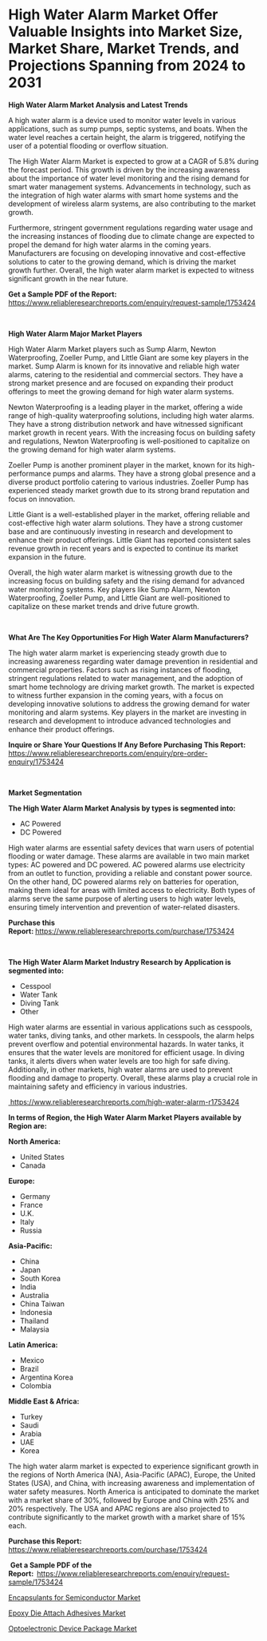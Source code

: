 <p><h1>High Water Alarm Market Offer Valuable Insights into Market Size, Market Share, Market Trends, and Projections Spanning from 2024 to 2031</h1></p><p><strong>High Water Alarm Market Analysis and Latest Trends</strong></p>
<p><p>A high water alarm is a device used to monitor water levels in various applications, such as sump pumps, septic systems, and boats. When the water level reaches a certain height, the alarm is triggered, notifying the user of a potential flooding or overflow situation.</p><p>The High Water Alarm Market is expected to grow at a CAGR of 5.8% during the forecast period. This growth is driven by the increasing awareness about the importance of water level monitoring and the rising demand for smart water management systems. Advancements in technology, such as the integration of high water alarms with smart home systems and the development of wireless alarm systems, are also contributing to the market growth.</p><p>Furthermore, stringent government regulations regarding water usage and the increasing instances of flooding due to climate change are expected to propel the demand for high water alarms in the coming years. Manufacturers are focusing on developing innovative and cost-effective solutions to cater to the growing demand, which is driving the market growth further. Overall, the high water alarm market is expected to witness significant growth in the near future.</p></p>
<p><strong>Get a Sample PDF of the Report:&nbsp;</strong> <a href="https://www.reliableresearchreports.com/enquiry/request-sample/1753424">https://www.reliableresearchreports.com/enquiry/request-sample/1753424</a></p>
<p>&nbsp;</p>
<p><strong>High Water Alarm Major Market Players</strong></p>
<p><p>High Water Alarm Market players such as Sump Alarm, Newton Waterproofing, Zoeller Pump, and Little Giant are some key players in the market. Sump Alarm is known for its innovative and reliable high water alarms, catering to the residential and commercial sectors. They have a strong market presence and are focused on expanding their product offerings to meet the growing demand for high water alarm systems.</p><p>Newton Waterproofing is a leading player in the market, offering a wide range of high-quality waterproofing solutions, including high water alarms. They have a strong distribution network and have witnessed significant market growth in recent years. With the increasing focus on building safety and regulations, Newton Waterproofing is well-positioned to capitalize on the growing demand for high water alarm systems.</p><p>Zoeller Pump is another prominent player in the market, known for its high-performance pumps and alarms. They have a strong global presence and a diverse product portfolio catering to various industries. Zoeller Pump has experienced steady market growth due to its strong brand reputation and focus on innovation.</p><p>Little Giant is a well-established player in the market, offering reliable and cost-effective high water alarm solutions. They have a strong customer base and are continuously investing in research and development to enhance their product offerings. Little Giant has reported consistent sales revenue growth in recent years and is expected to continue its market expansion in the future.</p><p>Overall, the high water alarm market is witnessing growth due to the increasing focus on building safety and the rising demand for advanced water monitoring systems. Key players like Sump Alarm, Newton Waterproofing, Zoeller Pump, and Little Giant are well-positioned to capitalize on these market trends and drive future growth.</p></p>
<p>&nbsp;</p>
<p><strong>What Are The Key Opportunities For High Water Alarm Manufacturers?</strong></p>
<p><p>The high water alarm market is experiencing steady growth due to increasing awareness regarding water damage prevention in residential and commercial properties. Factors such as rising instances of flooding, stringent regulations related to water management, and the adoption of smart home technology are driving market growth. The market is expected to witness further expansion in the coming years, with a focus on developing innovative solutions to address the growing demand for water monitoring and alarm systems. Key players in the market are investing in research and development to introduce advanced technologies and enhance their product offerings.</p></p>
<p><strong>Inquire or Share Your Questions If Any Before Purchasing This Report:</strong> <a href="https://www.reliableresearchreports.com/enquiry/pre-order-enquiry/1753424">https://www.reliableresearchreports.com/enquiry/pre-order-enquiry/1753424</a></p>
<p>&nbsp;</p>
<p><strong>Market Segmentation</strong></p>
<p><strong>The High Water Alarm Market Analysis by types is segmented into:</strong></p>
<p><ul><li>AC Powered</li><li>DC Powered</li></ul></p>
<p><p>High water alarms are essential safety devices that warn users of potential flooding or water damage. These alarms are available in two main market types: AC powered and DC powered. AC powered alarms use electricity from an outlet to function, providing a reliable and constant power source. On the other hand, DC powered alarms rely on batteries for operation, making them ideal for areas with limited access to electricity. Both types of alarms serve the same purpose of alerting users to high water levels, ensuring timely intervention and prevention of water-related disasters.</p></p>
<p><strong>Purchase this Report:&nbsp;</strong><a href="https://www.reliableresearchreports.com/purchase/1753424">https://www.reliableresearchreports.com/purchase/1753424</a></p>
<p>&nbsp;</p>
<p><strong>The High Water Alarm Market Industry Research by Application is segmented into:</strong></p>
<p><ul><li>Cesspool</li><li>Water Tank</li><li>Diving Tank</li><li>Other</li></ul></p>
<p><p>High water alarms are essential in various applications such as cesspools, water tanks, diving tanks, and other markets. In cesspools, the alarm helps prevent overflow and potential environmental hazards. In water tanks, it ensures that the water levels are monitored for efficient usage. In diving tanks, it alerts divers when water levels are too high for safe diving. Additionally, in other markets, high water alarms are used to prevent flooding and damage to property. Overall, these alarms play a crucial role in maintaining safety and efficiency in various industries.</p></p>
<p><a href="https://www.reliableresearchreports.com/high-water-alarm-r1753424">&nbsp;https://www.reliableresearchreports.com/high-water-alarm-r1753424</a></p>
<p><strong>In terms of Region, the High Water Alarm Market Players available by Region are:</strong></p>
<p>
    <p> <strong> North America: </strong>
        <ul>
            <li>United States</li>
            <li>Canada</li>
        </ul>
        </p> 
    <p> <strong> Europe: </strong>
        <ul>
            <li>Germany</li>
            <li>France</li>
            <li>U.K.</li>
            <li>Italy</li>
            <li>Russia</li>
        </ul>
        </p> 
    <p> <strong> Asia-Pacific: </strong>
        <ul>
            <li>China</li>
            <li>Japan</li>
            <li>South Korea</li>
            <li>India</li>
            <li>Australia</li>
            <li>China Taiwan</li>
            <li>Indonesia</li>
            <li>Thailand</li>
            <li>Malaysia</li>
        </ul>
        </p> 
    <p> <strong> Latin America: </strong>
        <ul>
            <li>Mexico</li>
            <li>Brazil</li>
            <li>Argentina Korea</li>
            <li>Colombia</li>
        </ul>
        </p> 
    <p> <strong> Middle East & Africa: </strong>
        <ul>
            <li>Turkey</li>
            <li>Saudi</li>
            <li>Arabia</li>
            <li>UAE</li>
            <li>Korea</li>
        </ul>
    </p>
    </p>
<p><p>The high water alarm market is expected to experience significant growth in the regions of North America (NA), Asia-Pacific (APAC), Europe, the United States (USA), and China, with increasing awareness and implementation of water safety measures. North America is anticipated to dominate the market with a market share of 30%, followed by Europe and China with 25% and 20% respectively. The USA and APAC regions are also projected to contribute significantly to the market growth with a market share of 15% each.</p></p>
<p><strong>Purchase this Report: </strong><a href="https://www.reliableresearchreports.com/purchase/1753424">https://www.reliableresearchreports.com/purchase/1753424</a></p>
<p>&nbsp;<strong>Get a Sample PDF of the Report:&nbsp;&nbsp;</strong><a href="https://www.reliableresearchreports.com/enquiry/request-sample/1753424">https://www.reliableresearchreports.com/enquiry/request-sample/1753424</a></p>
<p><strong></strong></p>
<p><p><a href="https://github.com/graysonwolfe1913/Market-Research-Report-List-1/blob/main/encapsulants-for-semiconductor-market.md">Encapsulants for Semiconductor Market</a></p><p><a href="https://github.com/gerrikabranch52024/Market-Research-Report-List-1/blob/main/epoxy-die-attach-adhesives-market.md">Epoxy Die Attach Adhesives Market</a></p><p><a href="https://github.com/colme52/Market-Research-Report-List-1/blob/main/optoelectronic-device-package-market.md">Optoelectronic Device Package Market</a></p></p>